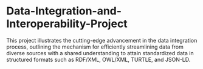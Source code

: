 # Data-Integration-and-Interoperability-Project
 This project illustrates the cutting-edge advancement in the data integration process, outlining the mechanism for efficiently streamlining data from diverse sources with a shared understanding to attain standardized data in structured formats such as RDF/XML, OWL/XML, TURTLE, and JSON-LD.
